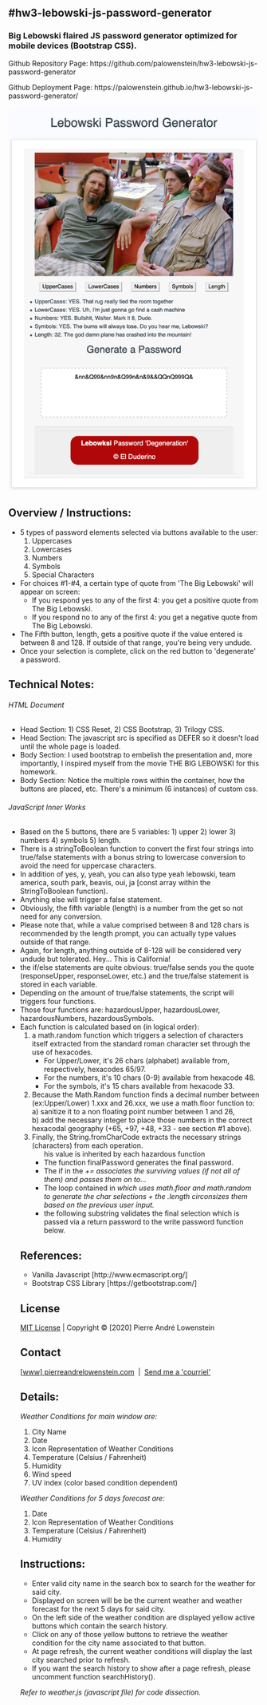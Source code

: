 ## #hw3-lebowski-js-password-generator

<h3>Big Lebowski flaired JS password generator optimized for mobile devices (Bootstrap CSS).</h3>
<p>Github Repository Page: https://github.com/palowenstein/hw3-lebowski-js-password-generator</p>
<p>Github Deployment Page: https://palowenstein.github.io/hw3-lebowski-js-password-generator/</p>

![Big Lebowski Password Generator (Screenshot)](./assets/img/ucla-hw3-lebowski-password-generator.jpg?raw=true "Big Lebowski Password Generator (Screenshot)")

## Overview / Instructions:
<ul>
<li>5 types of password elements selected via buttons available to the user:
<ol>
<li>Uppercases</li>
<li>Lowercases</li>
<li>Numbers</li>
<li>Symbols</li>
<li>Special Characters</li>
</ol>
</li>
<li>For choices #1-#4, a certain type of quote from 'The Big Lebowski' will appear on screen:
<ul>
<li>If you respond yes to any of the first 4: you get a positive quote from The Big Lebowski.</li>
<li>If you respond no to any of the first 4: you get a negative quote from The Big Lebowski.</li>
</ul>
<li>The Fifth button, length, gets a positive quote if the value entered is between 8 and 128. If outside of that range, you're being very undude.</li>
<li>Once your selection is complete, click on the red button to 'degenerate' a password.</li>
</ul>

## Technical Notes:

<h6>HTML Document</h6>
<ul>
<li>Head Section: 1) CSS Reset, 2) CSS Bootstrap, 3) Trilogy CSS.</li>
<li>Head Section: The javascript src is specified as DEFER so it doesn't load until the whole page is loaded.</li>
<li>Body Section: I used bootstrap to embelish the presentation and, more importantly, I inspired myself from the movie THE BIG LEBOWSKI for this homework.</li>
<li>Body Section: Notice the multiple rows within the container, how the buttons are placed, etc. There's a minimum (6 instances) of custom css.</li>
</ul>

<h6>JavaScript Inner Works</h6>

<ul>
<li>Based on the 5 buttons, there are 5 variables: 1) upper 2) lower 3) numbers 4) symbols 5) length.</li>
<li>There is a stringToBoolean function to convert the first four strings into true/false statements with a bonus string to lowercase conversion to avoid the need for uppercase characters.</li>
<li>In addition of yes, y, yeah, you can also type yeah lebowski, team america, south park, beavis, oui, ja [const array within the StringToBoolean function).</li>
<li>Anything else will trigger a false statement.</li>
<li>Obviously, the fifth variable (length) is a number from the get so not need for any conversion.</li>
<li>Please note that, while a value comprised between 8 and 128 chars is recommended by the length prompt, you can actually type values outside of that range.</li>
<li>Again, for length, anything outside of 8-128 will be considered very undude but tolerated. Hey... This is California!</li>
<li>the if/else statements are quite obvious: true/false sends you the quote (responseUpper, responseLower, etc.) and the true/false statement is stored in each variable.</li>
<li>Depending on the amount of true/false statements, the script will triggers four functions.</li>
<li>Those four functions are: hazardousUpper, hazardousLower, hazardousNumbers, hazardousSymbols.</li>
<li>Each function is calculated based on (in logical order):

<ol>
<li>a math.random function which triggers a selection of characters itself extracted from the standard roman character set
   through the use of hexacodes.
   <ul>
   <li>For Upper/Lower, it's 26 chars (alphabet) available from, respectively, hexacodes 65/97.</li>
   <li>For the numbers, it's 10 chars (0-9) available from hexacode 48.</li>
   <li>For the symbols, it's 15 chars available from hexacode 33.</li>
   </ul>
</li>

<li>Because the Math.Random function finds a decimal number between (ex:Upper/Lower) 1.xxx and 26.xxx,
  we use a math.floor function to:<br/>
  a) sanitize it to a non floating point number between 1 and 26,<br />
  b) add the necessary integer to place those numbers in the correct hexacodal geography (+65, +97, +48, +33 - see section #1 above).
</li>
 
<li>Finally, the String.fromCharCode extracts the necessary strings (characters) from each operation.<br />
<ul>his value is inherited by each hazardous function
  <li>The function finalPassword generates the final password.</li>
  <li>The if in the <var all> += associates the surviving values (if not all of them) and passes them on to...</li>
  <li>The loop contained in <var password> which uses math.floor and math.random to generate the char selections + the .length circonsizes them based on the previous user input.</li>
  <li>the following substring validates the final selection which is passed via a return password to the write password function below.</li>
</ul>
</li>
</ol>

## References:
<ul>
<li>Vanilla Javascript [http://www.ecmascript.org/]</li>
<li>Bootstrap CSS Library [https://getbootstrap.com/]</li>
</ul>

 ## License
<p>
<a href="./MITlicense.txt">MIT License</a> | Copyright © [2020] Pierre André Lowenstein
</p>

 ## Contact
<p>
<a href="http://pierreandrelowenstein.com" title="[www] Pierre Andr&eacute; Lowenstein" target="_blank">[www] pierreandrelowenstein.com</a>
&nbsp;|&nbsp;
<a href="mailto:soundtrackspecialist@gmail.com" title="Courriel">Send me a 'courriel'</a>
</p>













## Details:
<i>Weather Conditions for main window are:</i><br />
<ol>
<li>City Name</li>
<li>Date</li>
<li>Icon Representation of Weather Conditions</li>
<li>Temperature (Celsius / Fahrenheit)</li>
<li>Humidity</li>
<li>Wind speed</li>
<li>UV index (color based condition dependent)</li>
</ol>

<i>Weather Conditions for 5 days forecast are:</i><br />
<ol>
<li>Date</li>
<li>Icon Representation of Weather Conditions</li>
<li>Temperature (Celsius / Fahrenheit)</li>
<li>Humidity</li>
</ol>


## Instructions:
<ul>
<li>Enter valid city name in the search box to search for the weather for said city.</li>
<li>Displayed on screen will be be the current weather and weather forecast for the next 5 days for said city.</li>
<li>On the left side of the weather condition are displayed yellow active buttons which contain the search history.</li>
<li>Click on any of those yellow buttons to retrieve the weather condition for the city name associated to that button.</li>
<li>At page refresh, the current weather conditions will display the last city searched prior to refresh.</li>
<li>If you want the search history to show after a page refresh, please uncomment function searchHistory().</li>
</ul>

<p><i>Refer to weather.js (javascript file) for code dissection.<i></p>
